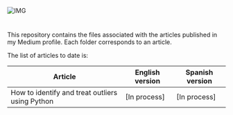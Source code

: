 ![IMG](https://upload.wikimedia.org/wikipedia/commons/thumb/0/0d/Medium_%28website%29_logo.svg/1200px-Medium_%28website%29_logo.svg.png)
# 

This repository contains the files associated with the articles published in my Medium profile. Each folder corresponds to an article.

The list of articles to date is:

| Article                                         | English version | Spanish version |
|-------------------------------------------------|-----------------|-----------------|
| How to identify and treat outliers using Python | [In process]    | [In process]    |